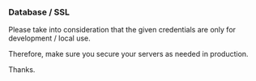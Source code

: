 ### Database / SSL

Please take into consideration that the given credentials are only for
development / local use.

Therefore, make sure you secure your servers as needed in production.

Thanks.
